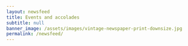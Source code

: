 ```yaml
---
layout: newsfeed
title: Events and accolades
subtitle: null
banner_image: /assets/images/vintage-newspaper-print-downsize.jpg
permalink: /newsfeed/
---
```


<!-- Content here would show up above your news feed -->

